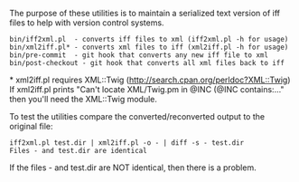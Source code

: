 The purpose of these utilities is to maintain a serialized text version of iff files to help with version control systems.

    bin/iff2xml.pl  - converts iff files to xml (iff2xml.pl -h for usage)
    bin/xml2iff.pl* - converts xml files to iff (xml2iff.pl -h for usage)
    bin/pre-commit  - git hook that converts any new iff file to xml
    bin/post-checkout - git hook that converts all xml files back to iff

\* xml2iff.pl requires XML::Twig (http://search.cpan.org/perldoc?XML::Twig)
If xml2iff.pl prints "Can't locate XML/Twig.pm in @INC (@INC contains:..." then you'll need the XML::Twig module.

To test the utilities compare the converted/reconverted output to the original file:

    iff2xml.pl test.dir | xml2iff.pl -o - | diff -s - test.dir
    Files - and test.dir are identical

If the files - and test.dir are NOT identical, then there is a problem.
